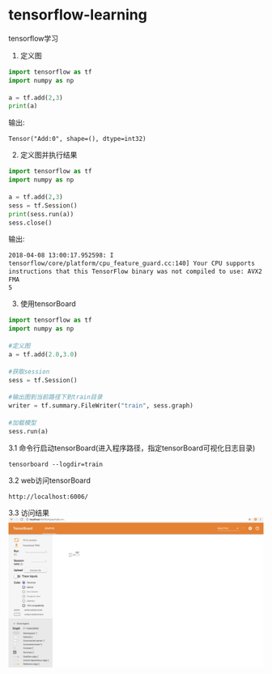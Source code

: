 # tensorflow-learning
tensorflow学习  

1. 定义图
```python
import tensorflow as tf
import numpy as np

a = tf.add(2,3)
print(a)
```
输出:
```  
Tensor("Add:0", shape=(), dtype=int32)  
```

2. 定义图并执行结果
```python  
import tensorflow as tf
import numpy as np

a = tf.add(2,3)
sess = tf.Session()
print(sess.run(a))
sess.close()
```  
输出:
```  
2018-04-08 13:00:17.952598: I tensorflow/core/platform/cpu_feature_guard.cc:140] Your CPU supports instructions that this TensorFlow binary was not compiled to use: AVX2 FMA
5
```

3. 使用tensorBoard
```python
import tensorflow as tf
import numpy as np

#定义图
a = tf.add(2.0,3.0)

#获取session
sess = tf.Session()

#输出图到当前路径下到train目录
writer = tf.summary.FileWriter("train", sess.graph)

#加载模型
sess.run(a)
```  

3.1 命令行启动tensorBoard(进入程序路径，指定tensorBoard可视化日志目录)
```
tensorboard --logdir=train
```  

3.2 web访问tensorBoard
```
http://localhost:6006/
```
3.3 访问结果  
![sum](images/sum.png)
